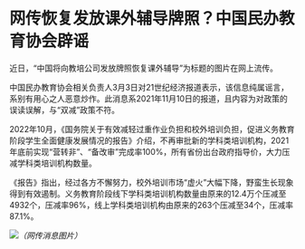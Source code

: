 # 网传恢复发放课外辅导牌照？中国民办教育协会辟谣

近日，“中国将向教培公司发放牌照恢复课外辅导”为标题的图片在网上流传。

中国民办教育协会相关负责人3月3日对21世纪经济报道表示，该信息纯属谣言，系别有用心之人恶意炒作。此消息系2021年11月10日的报道，且内容为对政策的误读误解，与“双减”政策不符。

2022年10月，《国务院关于有效减轻过重作业负担和校外培训负担，促进义务教育阶段学生全面健康发展情况的报告》介绍，不再审批新的学科类培训机构，2021年底前实现“营转非”、“备改审”完成率100%，所有省份出台政府指导价，大力压减学科类培训机构数量。

《报告》指出，经过各方不懈努力，校外培训市场“虚火”大幅下降，野蛮生长现象得到有效遏制。义务教育阶段线下学科类培训机构数量由原来的12.4万个压减至4932个，压减率96%，线上学科类培训机构由原来的263个压减至34个，压减率87.1%。

![](https://inews.gtimg.com/om_bt/OA6eFLdeQnIGmee1BWtbdyLf5DHAIIJ0ly6VWDKqj7fbEAA/1000)_（网传消息图片）_

